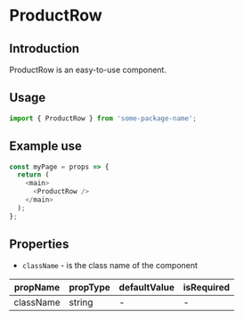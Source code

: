 # ProductRow

<!-- STORY -->

## Introduction

ProductRow is an easy-to-use component.

## Usage

```javascript
import { ProductRow } from 'some-package-name';
```

## Example use

```javascript
const myPage = props => {
  return (
    <main>
      <ProductRow />
    </main>
  );
};
```

## Properties

- `className` - is the class name of the component

| propName  | propType | defaultValue | isRequired |
| --------- | -------- | ------------ | ---------- |
| className | string   | -            | -          |
